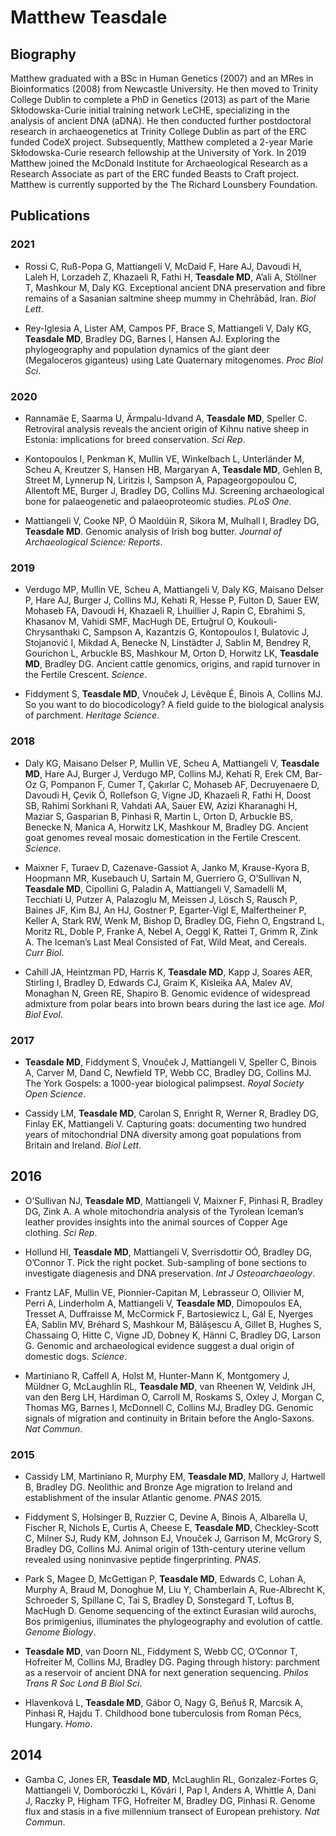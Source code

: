# Matthew Teasdale 

## Biography

Matthew graduated with a BSc in Human Genetics (2007) and an MRes in Bioinformatics (2008) from Newcastle University. He then moved to Trinity College Dublin to complete a PhD in Genetics (2013) as part of the Marie Skłodowska-Curie initial training network LeCHE, specializing in the analysis of ancient DNA (aDNA). He then conducted further postdoctoral research in archaeogenetics at Trinity College Dublin as part of the ERC funded CodeX project. Subsequently, Matthew completed a 2-year Marie Skłodowska-Curie research fellowship at the University of York. In 2019 Matthew joined the McDonald Institute for Archaeological Research as a Research Associate as part of the ERC funded Beasts to Craft project. Matthew is currently supported by the The Richard Lounsbery Foundation.

## Publications 

### 2021
* Rossi C, Ruß-Popa G, Mattiangeli V, McDaid F, Hare AJ, Davoudi H, Laleh H, Lorzadeh Z, Khazaeli R, Fathi H, **Teasdale MD**, A’ali A, Stöllner T, Mashkour M, Daly KG. Exceptional ancient DNA preservation and fibre remains of a Sasanian saltmine sheep mummy in Chehrābād, Iran. _Biol Lett_.

* Rey-Iglesia A, Lister AM, Campos PF, Brace S, Mattiangeli V, Daly KG, **Teasdale MD**, Bradley DG, Barnes I, Hansen AJ. Exploring the phylogeography and population dynamics of the giant deer (Megaloceros giganteus) using Late Quaternary mitogenomes. _Proc Biol Sci_.

### 2020
* Rannamäe E, Saarma U, Ärmpalu-Idvand A, **Teasdale MD**, Speller C. Retroviral analysis reveals the ancient origin of Kihnu native sheep in Estonia: implications for breed conservation. _Sci Rep_.

* Kontopoulos I, Penkman K, Mullin VE, Winkelbach L, Unterländer M, Scheu A, Kreutzer S, Hansen HB, Margaryan A, **Teasdale MD**, Gehlen B, Street M, Lynnerup N, Liritzis I, Sampson A, Papageorgopoulou C, Allentoft ME, Burger J, Bradley DG, Collins MJ. Screening archaeological bone for palaeogenetic and palaeoproteomic studies. _PLoS One_.

* Mattiangeli V, Cooke NP, Ó Maoldúin R, Sikora M, Mulhall I, Bradley DG, **Teasdale MD**. Genomic analysis of Irish bog butter. _Journal of Archaeological Science: Reports_.

### 2019
* Verdugo MP, Mullin VE, Scheu A, Mattiangeli V, Daly KG, Maisano Delser P, Hare AJ, Burger J, Collins MJ, Kehati R, Hesse P, Fulton D, Sauer EW, Mohaseb FA, Davoudi H, Khazaeli R, Lhuillier J, Rapin C, Ebrahimi S, Khasanov M, Vahidi SMF, MacHugh DE, Ertuğrul O, Koukouli-Chrysanthaki C, Sampson A, Kazantzis G, Kontopoulos I, Bulatovic J, Stojanović I, Mikdad A, Benecke N, Linstädter J, Sablin M, Bendrey R, Gourichon L, Arbuckle BS, Mashkour M, Orton D, Horwitz LK, **Teasdale MD**, Bradley DG. Ancient cattle genomics, origins, and rapid turnover in the Fertile Crescent. _Science_.

* Fiddyment S, **Teasdale MD**, Vnouček J, Lévêque É, Binois A, Collins MJ. So you want to do biocodicology? A field guide to the biological analysis of parchment. _Heritage Science_.

### 2018
* Daly KG, Maisano Delser P, Mullin VE, Scheu A, Mattiangeli V, **Teasdale MD**, Hare AJ, Burger J, Verdugo MP, Collins MJ, Kehati R, Erek CM, Bar-Oz G, Pompanon F, Cumer T, Çakırlar C, Mohaseb AF, Decruyenaere D, Davoudi H, Çevik Ö, Rollefson G, Vigne JD, Khazaeli R, Fathi H, Doost SB, Rahimi Sorkhani R, Vahdati AA, Sauer EW, Azizi Kharanaghi H, Maziar S, Gasparian B, Pinhasi R, Martin L, Orton D, Arbuckle BS, Benecke N, Manica A, Horwitz LK, Mashkour M, Bradley DG. Ancient goat genomes reveal mosaic domestication in the Fertile Crescent. _Science_. 

* Maixner F, Turaev D, Cazenave-Gassiot A, Janko M, Krause-Kyora B, Hoopmann MR, Kusebauch U, Sartain M, Guerriero G, O’Sullivan N, **Teasdale MD**, Cipollini G, Paladin A, Mattiangeli V, Samadelli M, Tecchiati U, Putzer A, Palazoglu M, Meissen J, Lösch S, Rausch P, Baines JF, Kim BJ, An HJ, Gostner P, Egarter-Vigl E, Malfertheiner P, Keller A, Stark RW, Wenk M, Bishop D, Bradley DG, Fiehn O, Engstrand L, Moritz RL, Doble P, Franke A, Nebel A, Oeggl K, Rattei T, Grimm R, Zink A. The Iceman’s Last Meal Consisted of Fat, Wild Meat, and Cereals. _Curr Biol_.

* Cahill JA, Heintzman PD, Harris K, **Teasdale MD**, Kapp J, Soares AER, Stirling I, Bradley D, Edwards CJ, Graim K, Kisleika AA, Malev AV, Monaghan N, Green RE, Shapiro B. Genomic evidence of widespread admixture from polar bears into brown bears during the last ice age. _Mol Biol Evol_.

### 2017
* **Teasdale MD**, Fiddyment S, Vnouček J, Mattiangeli V, Speller C, Binois A, Carver M, Dand C, Newfield TP, Webb CC, Bradley DG, Collins MJ. The York Gospels: a 1000-year biological palimpsest. _Royal Society Open Science_.

* Cassidy LM, **Teasdale MD**, Carolan S, Enright R, Werner R, Bradley DG, Finlay EK, Mattiangeli V. Capturing goats: documenting two hundred years of mitochondrial DNA diversity among goat populations from Britain and Ireland. _Biol Lett_.

## 2016
* O’Sullivan NJ, **Teasdale MD**, Mattiangeli V, Maixner F, Pinhasi R, Bradley DG, Zink A. A whole mitochondria analysis of the Tyrolean Iceman’s leather provides insights into the animal sources of Copper Age clothing. _Sci Rep_.

* Hollund HI, **Teasdale MD**, Mattiangeli V, Sverrisdottir OÓ, Bradley DG, O’Connor T. Pick the right pocket. Sub-sampling of bone sections to investigate diagenesis and DNA preservation. _Int J Osteoarchaeology_.

* Frantz LAF, Mullin VE, Pionnier-Capitan M, Lebrasseur O, Ollivier M, Perri A, Linderholm A, Mattiangeli V, **Teasdale MD**, Dimopoulos EA, Tresset A, Duffraisse M, McCormick F, Bartosiewicz L, Gál E, Nyerges ÉA, Sablin MV, Bréhard S, Mashkour M, Bălăşescu A, Gillet B, Hughes S, Chassaing O, Hitte C, Vigne JD, Dobney K, Hänni C, Bradley DG, Larson G. Genomic and archaeological evidence suggest a dual origin of domestic dogs. _Science_.

* Martiniano R, Caffell A, Holst M, Hunter-Mann K, Montgomery J, Müldner G, McLaughlin RL, **Teasdale MD**, van Rheenen W, Veldink JH, van den Berg LH, Hardiman O, Carroll M, Roskams S, Oxley J, Morgan C, Thomas MG, Barnes I, McDonnell C, Collins MJ, Bradley DG. Genomic signals of migration and continuity in Britain before the Anglo-Saxons. _Nat Commun_.

### 2015
* Cassidy LM, Martiniano R, Murphy EM, **Teasdale MD**, Mallory J, Hartwell B, Bradley DG. Neolithic and Bronze Age migration to Ireland and establishment of the insular Atlantic genome. _PNAS_ 2015.

* Fiddyment S, Holsinger B, Ruzzier C, Devine A, Binois A, Albarella U, Fischer R, Nichols E, Curtis A, Cheese E, **Teasdale MD**, Checkley-Scott C, Milner SJ, Rudy KM, Johnson EJ, Vnouček J, Garrison M, McGrory S, Bradley DG, Collins MJ. Animal origin of 13th-century uterine vellum revealed using noninvasive peptide fingerprinting. _PNAS_.

* Park S, Magee D, McGettigan P, **Teasdale MD**, Edwards C, Lohan A, Murphy A, Braud M, Donoghue M, Liu Y, Chamberlain A, Rue-Albrecht K, Schroeder S, Spillane C, Tai S, Bradley D, Sonstegard T, Loftus B, MacHugh D. Genome sequencing of the extinct Eurasian wild aurochs, Bos primigenius, illuminates the phylogeography and evolution of cattle. _Genome Biology_.

* **Teasdale MD**, van Doorn NL, Fiddyment S, Webb CC, O’Connor T, Hofreiter M, Collins MJ, Bradley DG. Paging through history: parchment as a reservoir of ancient DNA for next generation sequencing. _Philos Trans R Soc Lond B Biol Sci_.

* Hlavenková L, **Teasdale MD**, Gábor O, Nagy G, Beňuš R, Marcsik A, Pinhasi R, Hajdu T. Childhood bone tuberculosis from Roman Pécs, Hungary. _Homo_.

## 2014
* Gamba C, Jones ER, **Teasdale MD**, McLaughlin RL, Gonzalez-Fortes G, Mattiangeli V, Domboróczki L, Kővári I, Pap I, Anders A, Whittle A, Dani J, Raczky P, Higham TFG, Hofreiter M, Bradley DG, Pinhasi R. Genome flux and stasis in a five millennium transect of European prehistory. _Nat Commun_.

